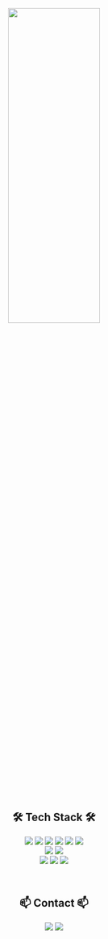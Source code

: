 <p align="center"><img src="https://github.com/Staticstic/Staticstic/assets/126994526/ea9e89f7-5614-4360-99f8-8fc583711663" width="60%" height="40%">


<div align = "center">
  
## 🛠️ Tech Stack 🛠️
<img src="https://img.shields.io/badge/Python-3776AB?style=flat&logo=python&logoColor=white"/></a>
<img src="https://img.shields.io/badge/Pytorch-EE4C2C?style=flat&logo=pytorch&logoColor=white"/></a>
<img src="https://img.shields.io/badge/pandas-150458?style=flat&logo=pandas&logoColor=white"/></a>
<img src="https://img.shields.io/badge/numpy-4d77cf?style=flat&logo=numpy&logoColor=white"/></a>
<img src="https://img.shields.io/badge/Matplotlib-11557c?style=flat&logo=Matplotlib&logoColor=white"/></a>
<img src="https://img.shields.io/badge/R-276DC3?style=flat&logo=r&logoColor=white"/></a>  
<img src="https://img.shields.io/badge/MySQL-4479A1?style=flat&logo=mysql&logoColor=white"/></a>
<img src="https://img.shields.io/badge/Tableau-E97627?style=flat&logo=tableau&logoColor=white"/></a>  
<img src="https://img.shields.io/badge/Notion-000000?style=flat&logo=notion&logoColor=white"/></a>
<img src="https://img.shields.io/badge/Slack-4A154B?style=flat&logo=slack&logoColor=white"/></a>
<img src="https://img.shields.io/badge/Discord-5865F2?style=flat&logo=discord&logoColor=white"/></a>

<br>

<h3 align="center">
  
## 📫 Contact 📫
<div align="center">
  <a href="https://staticstic.notion.site/Data-Analyst-36091ad8d31e4a87878b6ed3b63f63df">
    <img src="https://img.shields.io/badge/Notion-E8E8E8?style=flat&logo=notion&logoColor=black"/></a>
  <a href="mailto:staticstic@gmail.com">
    <img src="https://img.shields.io/badge/gmail-D14836?style=flat&logo=gmail&logoColor=white"/></a>
</div>
